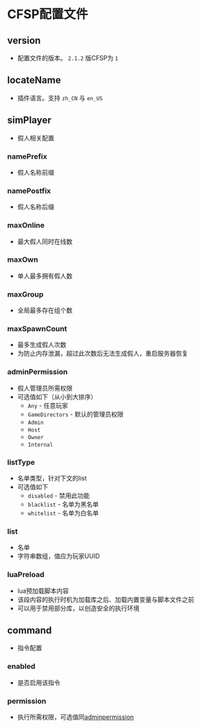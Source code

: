 # CFSP配置文件

## version

+ 配置文件的版本。 `2.1.2` 版CFSP为 `1`

## locateName

+ 插件语言。支持 `zh_CN` 与 `en_US`

## simPlayer

+ 假人相关配置

### namePrefix

+ 假人名称前缀

### namePostfix

+ 假人名称后缀

### maxOnline

+ 最大假人同时在线数

### maxOwn

+ 单人最多拥有假人数

### maxGroup

+ 全局最多存在组个数

### maxSpawnCount

+ 最多生成假人次数
+ 为防止内存泄漏，超过此次数后无法生成假人，重启服务器恢复

### adminPermission

+ 假人管理员所需权限
+ 可选值如下（从小到大排序）
  + `Any` - 任意玩家
  + `GameDirectors` - 默认的管理员权限
  + `Admin`
  + `Host`
  + `Owner`
  + `Internal`

### listType

+ 名单类型，针对下文的list
+ 可选值如下
  + `disabled` - 禁用此功能
  + `blacklist` - 名单为黑名单
  + `whitelist` - 名单为白名单

### list

+ 名单
+ 字符串数组，值应为玩家UUID

### luaPreload

+ lua预加载脚本内容
+ 该段内容的执行时机为加载库之后、加载内置变量与脚本文件之前
+ 可以用于禁用部分库，以创造安全的执行环境

## command

+ 指令配置

### enabled

+ 是否启用该指令

### permission

+ 执行所需权限，可选值同[adminpermission](#adminpermission)
